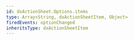 ```yaml
---
id: dxActionSheet.Options.items
type: Array<String, dxActionSheetItem, Object>
firedEvents: optionChanged
inheritsType: dxActionSheetItem
---
```

